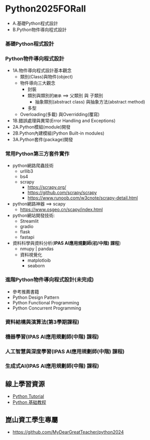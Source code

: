 # Python2025FORall
- A.基礎Python程式設計
- B.Python物件導向程式設計
### 基礎Python程式設計

### Python物件導向程式設計 
- 1A.物件導向程式設計基本觀念
  - 類別(Class)與物件(object)
  - 物件導向三大觀念
    - 封裝
    - 類別與類別的`繼承` ==> 父類別 與 子類別
      - 抽象類別(abstract class) 與抽象方法(abstract method)
    - 多型
  - Overloading(多載) 與Overridding(覆寫)
- 1B.錯誤處理與異常(Error Handling and Exceptions)
- 2A.Python模組(module)開發
- 2B.Python內建模組(Python Built-in modules)
- 3A.Python套件(package)開發

### 常用Python第三方套件實作
- python網路爬蟲技術
  - urllib3
  - bs4
  - scrapy
    - https://scrapy.org/
    - https://github.com/scrapy/scrapy
    - https://www.runoob.com/w3cnote/scrapy-detail.html 
- python網路神器 ==> scapy
  - https://www.osgeo.cn/scapy/index.html 
- python網站開發技術:
  - Streamlit
  - gradio
  - flask
  - fastapi
- 資料科學與資料分析(**IPAS AI應用規劃師(初/中階) 課程**)
  - nmupy | pandas
  - 資料視覺化
    - matplotloib
    - seaborn

### 進階Python物件導向程式設計(未完成)
- 參考推薦書籍
- Python Design Pattern
- Python Functional Programming
- Python Concurrent Programming

### 資料結構與演算法(第3學期課程)
### 機器學習(**IPAS AI應用規劃師(中階) 課程**)
### 人工智慧與深度學習(**IPAS AI應用規劃師(中階) 課程**)
### 生成式AI(**IPAS AI應用規劃師(中階) 課程**)

## 線上學習資源
- [Python Tutorial](https://www.w3schools.com/python/)
- [Python 基础教程](https://www.runoob.com/python/python-tutorial.html)

## 崑山資工學生專屬
- https://github.com/MyDearGreatTeacher/python2024
